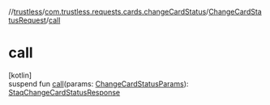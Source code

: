 //[trustless](../../../index.md)/[com.trustless.requests.cards.changeCardStatus](../index.md)/[ChangeCardStatusRequest](index.md)/[call](call.md)

# call

[kotlin]\
suspend fun [call](call.md)(params: [ChangeCardStatusParams](../-change-card-status-params/index.md)): [StaqChangeCardStatusResponse](../../com.trustless.requests.cards/-staq-change-card-status-response/index.md)
